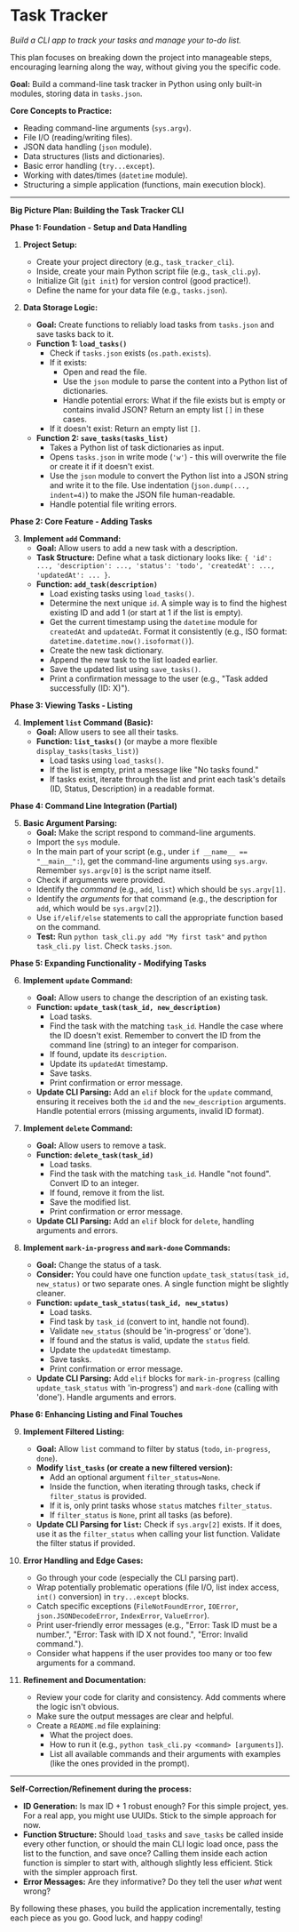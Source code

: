 
# Task Tracker

*Build a CLI app to track your tasks and manage your to-do list.*


This plan focuses on breaking down the project into manageable steps, encouraging learning along the way, without giving you the specific code.

**Goal:** Build a command-line task tracker in Python using only built-in modules, storing data in `tasks.json`.

**Core Concepts to Practice:**

*   Reading command-line arguments (`sys.argv`).
*   File I/O (reading/writing files).
*   JSON data handling (`json` module).
*   Data structures (lists and dictionaries).
*   Basic error handling (`try...except`).
*   Working with dates/times (`datetime` module).
*   Structuring a simple application (functions, main execution block).

---

**Big Picture Plan: Building the Task Tracker CLI**

**Phase 1: Foundation - Setup and Data Handling**

1.  **Project Setup:**
    *   Create your project directory (e.g., `task_tracker_cli`).
    *   Inside, create your main Python script file (e.g., `task_cli.py`).
    *   Initialize Git (`git init`) for version control (good practice!).
    *   Define the name for your data file (e.g., `tasks.json`).

2.  **Data Storage Logic:**
    *   **Goal:** Create functions to reliably load tasks from `tasks.json` and save tasks back to it.
    *   **Function 1: `load_tasks()`**
        *   Check if `tasks.json` exists (`os.path.exists`).
        *   If it exists:
            *   Open and read the file.
            *   Use the `json` module to parse the content into a Python list of dictionaries.
            *   Handle potential errors: What if the file exists but is empty or contains invalid JSON? Return an empty list `[]` in these cases.
        *   If it doesn't exist: Return an empty list `[]`.
    *   **Function 2: `save_tasks(tasks_list)`**
        *   Takes a Python list of task dictionaries as input.
        *   Opens `tasks.json` in write mode (`'w'`) - this will overwrite the file or create it if it doesn't exist.
        *   Use the `json` module to convert the Python list into a JSON string and write it to the file. Use indentation (`json.dump(..., indent=4)`) to make the JSON file human-readable.
        *   Handle potential file writing errors.

**Phase 2: Core Feature - Adding Tasks**

3.  **Implement `add` Command:**
    *   **Goal:** Allow users to add a new task with a description.
    *   **Task Structure:** Define what a task dictionary looks like: `{ 'id': ..., 'description': ..., 'status': 'todo', 'createdAt': ..., 'updatedAt': ... }`.
    *   **Function: `add_task(description)`**
        *   Load existing tasks using `load_tasks()`.
        *   Determine the next unique `id`. A simple way is to find the highest existing ID and add 1 (or start at 1 if the list is empty).
        *   Get the current timestamp using the `datetime` module for `createdAt` and `updatedAt`. Format it consistently (e.g., ISO format: `datetime.datetime.now().isoformat()`).
        *   Create the new task dictionary.
        *   Append the new task to the list loaded earlier.
        *   Save the updated list using `save_tasks()`.
        *   Print a confirmation message to the user (e.g., "Task added successfully (ID: X)").

**Phase 3: Viewing Tasks - Listing**

4.  **Implement `list` Command (Basic):**
    *   **Goal:** Allow users to see all their tasks.
    *   **Function: `list_tasks()`** (or maybe a more flexible `display_tasks(tasks_list)`)
        *   Load tasks using `load_tasks()`.
        *   If the list is empty, print a message like "No tasks found."
        *   If tasks exist, iterate through the list and print each task's details (ID, Status, Description) in a readable format.

**Phase 4: Command Line Integration (Partial)**

5.  **Basic Argument Parsing:**
    *   **Goal:** Make the script respond to command-line arguments.
    *   Import the `sys` module.
    *   In the main part of your script (e.g., under `if __name__ == "__main__":`), get the command-line arguments using `sys.argv`. Remember `sys.argv[0]` is the script name itself.
    *   Check if arguments were provided.
    *   Identify the *command* (e.g., `add`, `list`) which should be `sys.argv[1]`.
    *   Identify the *arguments* for that command (e.g., the description for `add`, which would be `sys.argv[2]`).
    *   Use `if/elif/else` statements to call the appropriate function based on the command.
    *   **Test:** Run `python task_cli.py add "My first task"` and `python task_cli.py list`. Check `tasks.json`.

**Phase 5: Expanding Functionality - Modifying Tasks**

6.  **Implement `update` Command:**
    *   **Goal:** Allow users to change the description of an existing task.
    *   **Function: `update_task(task_id, new_description)`**
        *   Load tasks.
        *   Find the task with the matching `task_id`. Handle the case where the ID doesn't exist. Remember to convert the ID from the command line (string) to an integer for comparison.
        *   If found, update its `description`.
        *   Update its `updatedAt` timestamp.
        *   Save tasks.
        *   Print confirmation or error message.
    *   **Update CLI Parsing:** Add an `elif` block for the `update` command, ensuring it receives both the `id` and the `new_description` arguments. Handle potential errors (missing arguments, invalid ID format).

7.  **Implement `delete` Command:**
    *   **Goal:** Allow users to remove a task.
    *   **Function: `delete_task(task_id)`**
        *   Load tasks.
        *   Find the task with the matching `task_id`. Handle "not found". Convert ID to an integer.
        *   If found, remove it from the list.
        *   Save the modified list.
        *   Print confirmation or error message.
    *   **Update CLI Parsing:** Add an `elif` block for `delete`, handling arguments and errors.

8.  **Implement `mark-in-progress` and `mark-done` Commands:**
    *   **Goal:** Change the status of a task.
    *   **Consider:** You could have one function `update_task_status(task_id, new_status)` or two separate ones. A single function might be slightly cleaner.
    *   **Function: `update_task_status(task_id, new_status)`**
        *   Load tasks.
        *   Find task by `task_id` (convert to int, handle not found).
        *   Validate `new_status` (should be 'in-progress' or 'done').
        *   If found and the status is valid, update the `status` field.
        *   Update the `updatedAt` timestamp.
        *   Save tasks.
        *   Print confirmation or error message.
    *   **Update CLI Parsing:** Add `elif` blocks for `mark-in-progress` (calling `update_task_status` with 'in-progress') and `mark-done` (calling with 'done'). Handle arguments and errors.

**Phase 6: Enhancing Listing and Final Touches**

9.  **Implement Filtered Listing:**
    *   **Goal:** Allow `list` command to filter by status (`todo`, `in-progress`, `done`).
    *   **Modify `list_tasks` (or create a new filtered version):**
        *   Add an optional argument `filter_status=None`.
        *   Inside the function, when iterating through tasks, check if `filter_status` is provided.
        *   If it is, only print tasks whose `status` matches `filter_status`.
        *   If `filter_status` is `None`, print all tasks (as before).
    *   **Update CLI Parsing for `list`:** Check if `sys.argv[2]` exists. If it does, use it as the `filter_status` when calling your list function. Validate the filter status if provided.

10. **Error Handling and Edge Cases:**
    *   Go through your code (especially the CLI parsing part).
    *   Wrap potentially problematic operations (file I/O, list index access, `int()` conversion) in `try...except` blocks.
    *   Catch specific exceptions (`FileNotFoundError`, `IOError`, `json.JSONDecodeError`, `IndexError`, `ValueError`).
    *   Print user-friendly error messages (e.g., "Error: Task ID must be a number.", "Error: Task with ID X not found.", "Error: Invalid command.").
    *   Consider what happens if the user provides too many or too few arguments for a command.

11. **Refinement and Documentation:**
    *   Review your code for clarity and consistency. Add comments where the logic isn't obvious.
    *   Make sure the output messages are clear and helpful.
    *   Create a `README.md` file explaining:
        *   What the project does.
        *   How to run it (e.g., `python task_cli.py <command> [arguments]`).
        *   List all available commands and their arguments with examples (like the ones provided in the prompt).

---

**Self-Correction/Refinement during the process:**

*   **ID Generation:** Is max ID + 1 robust enough? For this simple project, yes. For a real app, you might use UUIDs. Stick to the simple approach for now.
*   **Function Structure:** Should `load_tasks` and `save_tasks` be called inside every other function, or should the main CLI logic load once, pass the list to the function, and save once? Calling them inside each action function is simpler to start with, although slightly less efficient. Stick with the simpler approach first.
*   **Error Messages:** Are they informative? Do they tell the user *what* went wrong?

By following these phases, you build the application incrementally, testing each piece as you go. Good luck, and happy coding!
